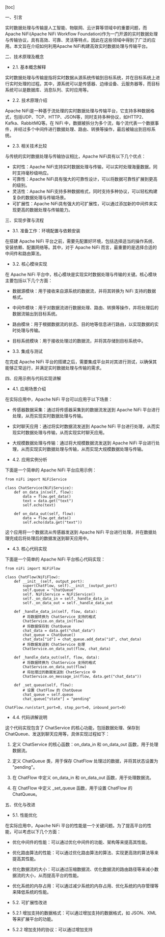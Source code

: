 
[toc]                    
                
                
一、引言

实时数据处理与传输是人工智能、物联网、云计算等领域中的重要问题，而Apache NiFi(Apache NiFi Workflow Foundation)作为一门开源的实时数据处理与传输协议，具有高效、可靠、灵活等特点，因此在这些领域中得到了广泛的应用。本文旨在介绍如何利用Apache NiFi构建高效实时数据处理与传输平台。

二、技术原理及概念

- 2.1. 基本概念解释

实时数据处理与传输是指将实时数据从源系统传输到目标系统，并在目标系统上进行实时处理的过程。其中，源系统可以是传感器、边缘设备、云服务器等，而目标系统可以是数据库、消息队列、实时应用等。

- 2.2. 技术原理介绍

Apache NiFi是一种基于流处理的实时数据处理与传输平台，它支持多种数据格式，包括UDP、TCP、HTTP、JSON等，同时支持多种协议，如HTTP2、Kafka、RabbitMQ等。在 NiFi 中，数据被拆分为多个流，每个流代表一个数据事件，并经过多个中间件进行数据处理、路由、转换等操作，最后被输出到目标系统。

- 2.3. 相关技术比较

与传统的实时数据处理与传输协议相比，Apache NiFi具有以下几个优点：

- 实时性：Apache NiFi支持实时数据处理与传输，可以实时处理海量数据，同时支持毫秒级响应。
- 可靠性：Apache NiFi具有强大的可靠性设计，可以将数据可靠性扩展到更高的级别。
- 灵活性：Apache NiFi支持多种数据格式，同时支持多种协议，可以轻松构建复杂的数据处理与传输场景。
- 可扩展性：Apache NiFi具有强大的可扩展性，可以通过添加新的中间件来实现更高的数据处理与传输能力。

三、实现步骤与流程

- 3.1. 准备工作：环境配置与依赖安装

在搭建 Apache NiFi 平台之前，需要先配置好环境，包括选择适当的操作系统、安装依赖、配置网络等。其中，对于 Apache NiFi 而言，最重要的是选择合适的中间件和路由算法。

- 3.2. 核心模块实现

在 Apache NiFi 平台中，核心模块是实现实时数据处理与传输的关键。核心模块主要包括以下几个方面：

- 数据源模块：用于接收来自源系统的数据流，并将其转换为 NiFi 支持的数据格式。
- 中间件模块：用于对数据流进行数据处理、路由、转换等操作，并将处理后的数据流输出到目标系统。
- 路由模块：用于根据数据流的状态、目的地等信息进行路由，以实现数据的实时处理与传输。
- 目标系统模块：用于接收处理过的数据流，并将其存储到目标系统中。

- 3.3. 集成与测试

在完成 Apache NiFi 平台的搭建之后，需要集成平台并对其进行测试，以确保其能够正常运行，并满足实时数据处理与传输的需求。

四、应用示例与代码实现讲解

- 4.1. 应用场景介绍

在实际应用中，Apache NiFi 平台可以应用于以下场景：

- 传感器数据采集：通过将传感器采集到的数据流发送到 Apache NiFi 平台进行处理，从而实现实时数据处理与传输。
- 实时聊天应用：通过将实时数据流发送到 Apache NiFi 平台进行处理，从而实现实时数据处理与传输，从而实现实时聊天应用。
- 大规模数据处理与传输：通过将大规模数据流发送到 Apache NiFi 平台进行处理，从而实现实时数据处理与传输，从而实现大规模数据处理与传输。

- 4.2. 应用实例分析

下面是一个简单的 Apache NiFi 平台应用示例：

```
from niFi import NiFiService

class ChatService(NiFiService):
    def on_data_in(self, flow):
        data = flow.get_data()
        text = data.get("text")
        self.echo(text)
    
    def on_data_out(self, flow):
        data = flow.get_data()
        self.echo(data.get("text"))
```

这个应用将一个数据流从传感器发送到 Apache NiFi 平台进行处理，并在数据处理完成后将处理后的数据发送到聊天应用中。

- 4.3. 核心代码实现

下面是一个简单的 Apache NiFi 平台核心代码实现：

```
from niFi import NiFiFlow

class ChatFlow(NiFiFlow):
    def __init__(self, output_port):
        super(ChatFlow, self).__init__(output_port)
        self.queue = "ChatQueue"
        self. NiFiService = NiFiService()
        self._on_data_in = self._handle_data_in
        self._on_data_out = self._handle_data_out

    def _handle_data_in(self, flow, data):
        # 将数据转换为 ChatService 支持的格式
        ChatService.on_data_in(flow)
        # 将数据保存到 ChatQueue
        chat_data = data.get("chat_data")
        chat_queue = ChatQueue()
        chat_data["id"] = chat_queue.add_data("id", chat_data)
        # 将数据发送到 ChatService 处理
        ChatService.on_data_out(flow, chat_data)

    def _handle_data_out(self, flow, data):
        # 将数据转换为 ChatService 支持的格式
        ChatService.on_data_out(flow)
        # 将处理过的数据发送到 ChatService 中
        ChatService.on_message_in(flow, data.get("chat_data"))

    def _set_queue(self, flow):
        # 设置 ChatFlow 的 ChatQueue
        chat_queue = self.queue
        chat_queue["state"] = "pending"

ChatFlow.run(start_port=0, stop_port=0, inbound_port=0)
```

- 4.4. 代码讲解说明

这个代码实现包含了 ChatService 的核心功能，包括数据处理、保存到 ChatQueue、发送到聊天应用等，具体实现过程如下：

1. 定义 ChatService 的核心函数：on_data_in 和 on_data_out 函数，用于处理数据流。

2. 定义 ChatQueue 类，用于保存 ChatFlow 处理过的数据，并将其状态设置为 "pending"。

3. 在 ChatFlow 中定义 on_data_in 和 on_data_out 函数，用于处理数据流。

4. 在 ChatFlow 中定义 _set_queue 函数，用于设置 ChatFlow 的 ChatQueue。

五、优化与改进

- 5.1. 性能优化

在实际应用中，Apache NiFi 平台的性能是一个关键问题。为了提高平台的性能，可以考虑以下几个方面：

- 优化中间件的性能：可以通过优化中间件的功能、架构等来提高其性能。
- 优化路由算法的性能：可以通过优化路由算法的算法、实现更高效的算法等来提高其性能。
- 优化数据流的大小：可以通过压缩数据流、优化数据流的路由路径等来减小数据流的大小，从而提高平台的性能。
- 优化系统的内存占用：可以通过减少系统的内存占用、优化系统的内存管理等来降低系统的性能。
- 5.2. 可扩展性改进

- 5.2.1 增加支持的数据格式：可以通过增加支持的数据格式，如 JSON、XML 等来扩展平台的功能。
- 5.2.2 增加支持的协议：可以通过增加支持

